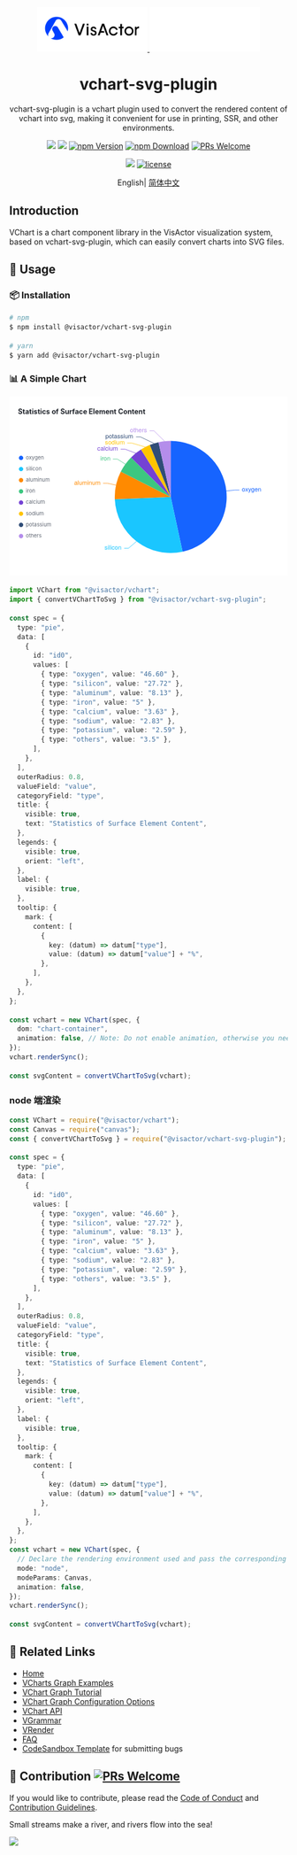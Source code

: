 <div align="center">
  <a href="https://github.com/VisActor#gh-light-mode-only" target="_blank">
    <img alt="VisActor Logo" width="200" src="https://github.com/VisActor/.github/blob/main/profile/logo_500_200_light.svg"/>
  </a>
  <a href="https://github.com/VisActor#gh-dark-mode-only" target="_blank">
    <img alt="VisActor Logo" width="200" src="https://github.com/VisActor/.github/blob/main/profile/logo_500_200_dark.svg"/>
  </a>
</div>

<div align="center">
  <h1>vchart-svg-plugin</h1>
</div>

<div align="center">
vchart-svg-plugin is a vchart plugin used to convert the rendered content of vchart into svg, making it convenient for use in printing, SSR, and other environments.

![](https://github.com/visactor/vchart-svg-plugin/actions/workflows/bug-server.yml/badge.svg)
![](https://github.com/visactor/vchart-svg-plugin/actions/workflows/unit-test.yml/badge.svg)
[![npm Version](https://img.shields.io/npm/v/@visactor/vchart-svg-plugin.svg)](https://www.npmjs.com/package/@visactor/vchart-svg-plugin)
[![npm Download](https://img.shields.io/npm/dm/@visactor/vchart-svg-plugin.svg)](https://www.npmjs.com/package/@visactor/vchart-svg-plugin)
[![PRs Welcome](https://img.shields.io/badge/PRs-welcome-brightgreen.svg)](https://github.com/visactor/vchart-svg-plugin/blob/main/CONTRIBUTING.md#your-first-pull-request)

![](https://img.shields.io/badge/language-TypeScript-red.svg) [![license](https://img.shields.io/badge/license-MIT-blue.svg)](https://github.com/visactor/vchart-svg-plugin/blob/main/LICENSE)

</div>

<div align="center">

English| [简体中文](./README.zh-CN.md) 

</div>

## Introduction

VChart is a chart component library in the VisActor visualization system, based on vchart-svg-plugin, which can easily convert charts into SVG files.

## 🔨 Usage

### 📦 Installation

```bash
# npm
$ npm install @visactor/vchart-svg-plugin

# yarn
$ yarn add @visactor/vchart-svg-plugin
```

### 📊 A Simple Chart

<div>
<svg version="1.1" xmlns="http://www.w3.org/2000/svg" xmlns:xlink="http://www.w3.org/1999/xlink"  x="0px"  y="0px"  width="639px"  height="411px"  viewBox="0 0 639 411"  >
  <rect x="0" y="0" width="639" height="411" pointer-events="none"  fill="#ffffff"   />
  <g class="" ><g class="root" ><g class="title"  transform="matrix(1, 0, 0, 1, 20, 24)" ><g class="title-container" ><g  fill="#21252c"  text-anchor="start"  alignment-baseline="hanging"  font-size="16"  font-weight="bold"  class="mainTitle" ><text dy="16.64" dx="0">Statistics of Surface Element Content</text></g></g></g><g class="regionGroup_6"  transform="matrix(1, 0, 0, 1, 122, 70)" ><g class="seriesGroup_pie_8_11" ><g class="pie_12" ><path  fill="#1664FF"  stroke-width="0"  stroke="#1664FF"  fill-opacity="1"  transform="matrix(1, 0, 0, 1, 248.5, 160.5)"  d="M7.862232450526007e-15, -128.4A128.4,128.4,0,0,1,27.221712913991773,125.48122706615605L0, 0Z"   /><path  fill="#1AC6FF"  stroke-width="0"  stroke="#1AC6FF"  fill-opacity="1"  transform="matrix(1, 0, 0, 1, 248.5, 160.5)"  d="M27.221712913991773, 125.48122706615605A128.4,128.4,0,0,1,-128.2828218808454,5.484305816353947L0, 0Z"   /><path  fill="#FF8A00"  stroke-width="0"  stroke="#FF8A00"  fill-opacity="1"  transform="matrix(1, 0, 0, 1, 248.5, 160.5)"  d="M-128.2828218808454, 5.484305816353947A128.4,128.4,0,0,1,-114.58780375108536,-57.93267844233296L0, 0Z"   /><path  fill="#3CC780"  stroke-width="0"  stroke="#3CC780"  fill-opacity="1"  transform="matrix(1, 0, 0, 1, 248.5, 160.5)"  d="M-114.58780375108536, -57.93267844233296A128.4,128.4,0,0,1,-91.07729527707993,-90.50683004619925L0, 0Z"   /><path  fill="#7442D4"  stroke-width="0"  stroke="#7442D4"  fill-opacity="1"  transform="matrix(1, 0, 0, 1, 248.5, 160.5)"  d="M-91.07729527707993, -90.50683004619925A128.4,128.4,0,0,1,-68.2543569442313,-108.75616193177041L0, 0Z"   /><path  fill="#FFC400"  stroke-width="0"  stroke="#FFC400"  fill-opacity="1"  transform="matrix(1, 0, 0, 1, 248.5, 160.5)"  d="M-68.2543569442313, -108.75616193177041A128.4,128.4,0,0,1,-47.94152988628027,-119.11410374998796L0, 0Z"   /><path  fill="#304D77"  stroke-width="0"  stroke="#304D77"  fill-opacity="1"  transform="matrix(1, 0, 0, 1, 248.5, 160.5)"  d="M-47.94152988628027, -119.11410374998796A128.4,128.4,0,0,1,-28.009592195315932,-125.3077122329352L0, 0Z"   /><path  fill="#B48DEB"  stroke-width="0"  stroke="#B48DEB"  fill-opacity="1"  transform="matrix(1, 0, 0, 1, 248.5, 160.5)"  d="M-28.009592195315932, -125.3077122329352A128.4,128.4,0,0,1,-2.3586697351578022e-14,-128.4L0, 0Z"   /></g><g class="emptyCircle_14" ></g></g><g class="pie-label-0-component_25" ><g class="data-label" ><g class="arc-label" ><g  stroke-width="0"  stroke-linejoin="bevel"  stroke="#ffffff"  fill-opacity="1"  fill="#1664FF"  transform="matrix(1, 0, 0, 1, 434.1262053735279, 144.67890470555147)"  text-anchor="middle"  alignment-baseline="middle"  font-size="14"  font-family="PingFang SC,Helvetica Neue,Microsoft Yahei,system-ui,-apple-system,segoe ui,Roboto,Helvetica,Arial,sans-serif,apple color emoji,segoe ui emoji,segoe ui symbol"  font-weight="normal" ><text  alignment-baseline="middle">oxygen</text></g><path  stroke-width="1"  stroke="#1664FF"  d="M376.1682214869747 146.81112779105666L396.0542372949146 144.67890470555147L406.0542372949146 144.67890470555147"  fill="none"  /><g  stroke-width="0"  stroke-linejoin="bevel"  stroke="#ffffff"  fill-opacity="1"  fill="#1AC6FF"  transform="matrix(1, 0, 0, 1, 116.10160185737874, 277.9872291302481)"  text-anchor="middle"  alignment-baseline="middle"  font-size="14"  font-family="PingFang SC,Helvetica Neue,Microsoft Yahei,system-ui,-apple-system,segoe ui,Roboto,Helvetica,Arial,sans-serif,apple color emoji,segoe ui emoji,segoe ui symbol"  font-weight="normal" ><text  alignment-baseline="middle">silicon</text></g><path  stroke-width="1"  stroke="#1AC6FF"  d="M170.0579690869725 262.15337075689933L151.70958067817952 277.9872291302481L141.70958067817952 277.9872291302481"  fill="none"  /><g  stroke-width="0"  stroke-linejoin="bevel"  stroke="#ffffff"  fill-opacity="1"  fill="#FF8A00"  transform="matrix(1, 0, 0, 1, 57.132705096804074, 129.17484318103348)"  text-anchor="middle"  alignment-baseline="middle"  font-size="14"  font-family="PingFang SC,Helvetica Neue,Microsoft Yahei,system-ui,-apple-system,segoe ui,Roboto,Helvetica,Arial,sans-serif,apple color emoji,segoe ui emoji,segoe ui symbol"  font-weight="normal" ><text  alignment-baseline="middle">aluminum</text></g><path  stroke-width="1"  stroke="#FF8A00"  d="M122.9931728078986 133.39656242887264L103.20567262610095 129.17484318103348L93.20567262610095 129.17484318103348"  fill="none"  /><g  stroke-width="0"  stroke-linejoin="bevel"  stroke="#ffffff"  fill-opacity="1"  fill="#3CC780"  transform="matrix(1, 0, 0, 1, 98.45072338677764, 73.65027210261424)"  text-anchor="middle"  alignment-baseline="middle"  font-size="14"  font-family="PingFang SC,Helvetica Neue,Microsoft Yahei,system-ui,-apple-system,segoe ui,Roboto,Helvetica,Arial,sans-serif,apple color emoji,segoe ui emoji,segoe ui symbol"  font-weight="normal" ><text  alignment-baseline="middle">iron</text></g><path  stroke-width="1"  stroke="#3CC780"  d="M144.38562982112327 85.35508718312445L125.81270763970733 73.65027210261424L115.81270763970733 73.65027210261424"  fill="none"  /><g  stroke-width="0"  stroke-linejoin="bevel"  stroke="#ffffff"  fill-opacity="1"  fill="#7442D4"  transform="matrix(1, 0, 0, 1, 103.75086291667162, 50.946925385855124)"  text-anchor="middle"  alignment-baseline="middle"  font-size="14"  font-family="PingFang SC,Helvetica Neue,Microsoft Yahei,system-ui,-apple-system,segoe ui,Roboto,Helvetica,Arial,sans-serif,apple color emoji,segoe ui emoji,segoe ui symbol"  font-weight="normal" ><text  alignment-baseline="middle">calcium</text></g><path  stroke-width="1"  stroke="#7442D4"  d="M168.3133216895684 60.21711700624401L143.66383441325365 50.946925385855124L133.66383441325365 50.946925385855124"  fill="none"  /><g  stroke-width="0"  stroke-linejoin="bevel"  stroke="#ffffff"  fill-opacity="1"  fill="#FFC400"  transform="matrix(1, 0, 0, 1, 120.3440130929497, 36.89022715880614)"  text-anchor="middle"  alignment-baseline="middle"  font-size="14"  font-family="PingFang SC,Helvetica Neue,Microsoft Yahei,system-ui,-apple-system,segoe ui,Roboto,Helvetica,Arial,sans-serif,apple color emoji,segoe ui emoji,segoe ui symbol"  font-weight="normal" ><text  alignment-baseline="middle">sodium</text></g><path  stroke-width="1"  stroke="#FFC400"  d="M190.17168124521618 46.113081030913605L158.77999484343798 36.89022715880614L148.77999484343798 36.89022715880614"  fill="none"  /><g  stroke-width="0"  stroke-linejoin="bevel"  stroke="#ffffff"  fill-opacity="1"  fill="#304D77"  transform="matrix(1, 0, 0, 1, 130.55325625889662, 22.89022715880614)"  text-anchor="middle"  alignment-baseline="middle"  font-size="14"  font-family="PingFang SC,Helvetica Neue,Microsoft Yahei,system-ui,-apple-system,segoe ui,Roboto,Helvetica,Arial,sans-serif,apple color emoji,segoe ui emoji,segoe ui symbol"  font-weight="normal" ><text  alignment-baseline="middle">potassium</text></g><path  stroke-width="1"  stroke="#304D77"  d="M210.3983801804518 37.883416426950575L178.9222214078224 22.89022715880614L168.9222214078224 22.89022715880614"  fill="none"  /><g  stroke-width="0"  stroke-linejoin="bevel"  stroke="#ffffff"  fill-opacity="1"  fill="#B48DEB"  transform="matrix(1, 0, 0, 1, 174.52908113825885, 8.890227158806141)"  text-anchor="middle"  alignment-baseline="middle"  font-size="14"  font-family="PingFang SC,Helvetica Neue,Microsoft Yahei,system-ui,-apple-system,segoe ui,Roboto,Helvetica,Arial,sans-serif,apple color emoji,segoe ui emoji,segoe ui symbol"  font-weight="normal" ><text  alignment-baseline="middle">others</text></g><path  stroke-width="1"  stroke="#B48DEB"  d="M234.41011445590985 32.87541331955492L209.98305300105181 8.890227158806141L199.98305300105181 8.890227158806141"  fill="none"  /></g></g></g></g><g class="legend"  transform="matrix(1, 0, 0, 1, 20, 131.10000000000002)" ><g class="innerView" ><g class="" ><g class="legendItem"  cursor="pointer" ><g class=""  transform="matrix(1, 0, 0, 1, 7, 9.8)" ><path  stroke-opacity="1"  stroke-width="0"  stroke="#1664FF"  fill-opacity="1"  fill="#1664FF"  opacity="1"  cursor="pointer"  d="M5 0C5 2.761423749153967 2.761423749153968 5 3.061616997868383e-16 5C-2.7614237491539666 5 -4.999999999999999 2.761423749153968 -5 6.123233995736766e-16C-5 -2.7614237491539666 -2.7614237491539684 -4.999999999999999 -9.184850993605148e-16 -5C2.761423749153966 -5 4.999999999999999 -2.7614237491539684 5 -1.2246467991473533e-15"  class="legendItemShape"   /><g  fill="#606773"  opacity="1"  cursor="pointer"  transform="matrix(1, 0, 0, 1, 11, 0)"  text-anchor="start"  alignment-baseline="middle"  font-size="12"  class="legendItemLabel" ><text  alignment-baseline="middle">oxygen</text></g></g></g><g class="legendItem"  cursor="pointer"  transform="matrix(1, 0, 0, 1, 0, 25.6)" ><g class=""  transform="matrix(1, 0, 0, 1, 7, 9.8)" ><path  stroke-opacity="1"  stroke-width="0"  stroke="#1AC6FF"  fill-opacity="1"  fill="#1AC6FF"  opacity="1"  cursor="pointer"  d="M5 0C5 2.761423749153967 2.761423749153968 5 3.061616997868383e-16 5C-2.7614237491539666 5 -4.999999999999999 2.761423749153968 -5 6.123233995736766e-16C-5 -2.7614237491539666 -2.7614237491539684 -4.999999999999999 -9.184850993605148e-16 -5C2.761423749153966 -5 4.999999999999999 -2.7614237491539684 5 -1.2246467991473533e-15"  class="legendItemShape"   /><g  fill="#606773"  opacity="1"  cursor="pointer"  transform="matrix(1, 0, 0, 1, 11, 0)"  text-anchor="start"  alignment-baseline="middle"  font-size="12"  class="legendItemLabel" ><text  alignment-baseline="middle">silicon</text></g></g></g><g class="legendItem"  cursor="pointer"  transform="matrix(1, 0, 0, 1, 0, 51.2)" ><g class=""  transform="matrix(1, 0, 0, 1, 7, 9.8)" ><path  stroke-opacity="1"  stroke-width="0"  stroke="#FF8A00"  fill-opacity="1"  fill="#FF8A00"  opacity="1"  cursor="pointer"  d="M5 0C5 2.761423749153967 2.761423749153968 5 3.061616997868383e-16 5C-2.7614237491539666 5 -4.999999999999999 2.761423749153968 -5 6.123233995736766e-16C-5 -2.7614237491539666 -2.7614237491539684 -4.999999999999999 -9.184850993605148e-16 -5C2.761423749153966 -5 4.999999999999999 -2.7614237491539684 5 -1.2246467991473533e-15"  class="legendItemShape"   /><g  fill="#606773"  opacity="1"  cursor="pointer"  transform="matrix(1, 0, 0, 1, 11, 0)"  text-anchor="start"  alignment-baseline="middle"  font-size="12"  class="legendItemLabel" ><text  alignment-baseline="middle">aluminum</text></g></g></g><g class="legendItem"  cursor="pointer"  transform="matrix(1, 0, 0, 1, 0, 76.80000000000001)" ><g class=""  transform="matrix(1, 0, 0, 1, 7, 9.8)" ><path  stroke-opacity="1"  stroke-width="0"  stroke="#3CC780"  fill-opacity="1"  fill="#3CC780"  opacity="1"  cursor="pointer"  d="M5 0C5 2.761423749153967 2.761423749153968 5 3.061616997868383e-16 5C-2.7614237491539666 5 -4.999999999999999 2.761423749153968 -5 6.123233995736766e-16C-5 -2.7614237491539666 -2.7614237491539684 -4.999999999999999 -9.184850993605148e-16 -5C2.761423749153966 -5 4.999999999999999 -2.7614237491539684 5 -1.2246467991473533e-15"  class="legendItemShape"   /><g  fill="#606773"  opacity="1"  cursor="pointer"  transform="matrix(1, 0, 0, 1, 11, 0)"  text-anchor="start"  alignment-baseline="middle"  font-size="12"  class="legendItemLabel" ><text  alignment-baseline="middle">iron</text></g></g></g><g class="legendItem"  cursor="pointer"  transform="matrix(1, 0, 0, 1, 0, 102.4)" ><g class=""  transform="matrix(1, 0, 0, 1, 7, 9.8)" ><path  stroke-opacity="1"  stroke-width="0"  stroke="#7442D4"  fill-opacity="1"  fill="#7442D4"  opacity="1"  cursor="pointer"  d="M5 0C5 2.761423749153967 2.761423749153968 5 3.061616997868383e-16 5C-2.7614237491539666 5 -4.999999999999999 2.761423749153968 -5 6.123233995736766e-16C-5 -2.7614237491539666 -2.7614237491539684 -4.999999999999999 -9.184850993605148e-16 -5C2.761423749153966 -5 4.999999999999999 -2.7614237491539684 5 -1.2246467991473533e-15"  class="legendItemShape"   /><g  fill="#606773"  opacity="1"  cursor="pointer"  transform="matrix(1, 0, 0, 1, 11, 0)"  text-anchor="start"  alignment-baseline="middle"  font-size="12"  class="legendItemLabel" ><text  alignment-baseline="middle">calcium</text></g></g></g><g class="legendItem"  cursor="pointer"  transform="matrix(1, 0, 0, 1, 0, 128)" ><g class=""  transform="matrix(1, 0, 0, 1, 7, 9.8)" ><path  stroke-opacity="1"  stroke-width="0"  stroke="#FFC400"  fill-opacity="1"  fill="#FFC400"  opacity="1"  cursor="pointer"  d="M5 0C5 2.761423749153967 2.761423749153968 5 3.061616997868383e-16 5C-2.7614237491539666 5 -4.999999999999999 2.761423749153968 -5 6.123233995736766e-16C-5 -2.7614237491539666 -2.7614237491539684 -4.999999999999999 -9.184850993605148e-16 -5C2.761423749153966 -5 4.999999999999999 -2.7614237491539684 5 -1.2246467991473533e-15"  class="legendItemShape"   /><g  fill="#606773"  opacity="1"  cursor="pointer"  transform="matrix(1, 0, 0, 1, 11, 0)"  text-anchor="start"  alignment-baseline="middle"  font-size="12"  class="legendItemLabel" ><text  alignment-baseline="middle">sodium</text></g></g></g><g class="legendItem"  cursor="pointer"  transform="matrix(1, 0, 0, 1, 0, 153.6)" ><g class=""  transform="matrix(1, 0, 0, 1, 7, 9.8)" ><path  stroke-opacity="1"  stroke-width="0"  stroke="#304D77"  fill-opacity="1"  fill="#304D77"  opacity="1"  cursor="pointer"  d="M5 0C5 2.761423749153967 2.761423749153968 5 3.061616997868383e-16 5C-2.7614237491539666 5 -4.999999999999999 2.761423749153968 -5 6.123233995736766e-16C-5 -2.7614237491539666 -2.7614237491539684 -4.999999999999999 -9.184850993605148e-16 -5C2.761423749153966 -5 4.999999999999999 -2.7614237491539684 5 -1.2246467991473533e-15"  class="legendItemShape"   /><g  fill="#606773"  opacity="1"  cursor="pointer"  transform="matrix(1, 0, 0, 1, 11, 0)"  text-anchor="start"  alignment-baseline="middle"  font-size="12"  class="legendItemLabel" ><text  alignment-baseline="middle">potassium</text></g></g></g><g class="legendItem"  cursor="pointer"  transform="matrix(1, 0, 0, 1, 0, 179.2)" ><g class=""  transform="matrix(1, 0, 0, 1, 7, 9.8)" ><path  stroke-opacity="1"  stroke-width="0"  stroke="#B48DEB"  fill-opacity="1"  fill="#B48DEB"  opacity="1"  cursor="pointer"  d="M5 0C5 2.761423749153967 2.761423749153968 5 3.061616997868383e-16 5C-2.7614237491539666 5 -4.999999999999999 2.761423749153968 -5 6.123233995736766e-16C-5 -2.7614237491539666 -2.7614237491539684 -4.999999999999999 -9.184850993605148e-16 -5C2.761423749153966 -5 4.999999999999999 -2.7614237491539684 5 -1.2246467991473533e-15"  class="legendItemShape"   /><g  fill="#606773"  opacity="1"  cursor="pointer"  transform="matrix(1, 0, 0, 1, 11, 0)"  text-anchor="start"  alignment-baseline="middle"  font-size="12"  class="legendItemLabel" ><text  alignment-baseline="middle">others</text></g></g></g></g></g></g><g class="undefined_interaction"  transform="matrix(1, 0, 0, 1, 122, 70)" ></g></g></g>
</svg>
</div>

```typescript
import VChart from "@visactor/vchart";
import { convertVChartToSvg } from "@visactor/vchart-svg-plugin";

const spec = {
  type: "pie",
  data: [
    {
      id: "id0",
      values: [
        { type: "oxygen", value: "46.60" },
        { type: "silicon", value: "27.72" },
        { type: "aluminum", value: "8.13" },
        { type: "iron", value: "5" },
        { type: "calcium", value: "3.63" },
        { type: "sodium", value: "2.83" },
        { type: "potassium", value: "2.59" },
        { type: "others", value: "3.5" },
      ],
    },
  ],
  outerRadius: 0.8,
  valueField: "value",
  categoryField: "type",
  title: {
    visible: true,
    text: "Statistics of Surface Element Content",
  },
  legends: {
    visible: true,
    orient: "left",
  },
  label: {
    visible: true,
  },
  tooltip: {
    mark: {
      content: [
        {
          key: (datum) => datum["type"],
          value: (datum) => datum["value"] + "%",
        },
      ],
    },
  },
};

const vchart = new VChart(spec, {
  dom: "chart-container",
  animation: false, // Note: Do not enable animation, otherwise you need to listen for animation end event before converting to SVG
});
vchart.renderSync();

const svgContent = convertVChartToSvg(vchart);
```

### node 端渲染

```typescript
const VChart = require("@visactor/vchart");
const Canvas = require("canvas");
const { convertVChartToSvg } = require("@visactor/vchart-svg-plugin");

const spec = {
  type: "pie",
  data: [
    {
      id: "id0",
      values: [
        { type: "oxygen", value: "46.60" },
        { type: "silicon", value: "27.72" },
        { type: "aluminum", value: "8.13" },
        { type: "iron", value: "5" },
        { type: "calcium", value: "3.63" },
        { type: "sodium", value: "2.83" },
        { type: "potassium", value: "2.59" },
        { type: "others", value: "3.5" },
      ],
    },
  ],
  outerRadius: 0.8,
  valueField: "value",
  categoryField: "type",
  title: {
    visible: true,
    text: "Statistics of Surface Element Content",
  },
  legends: {
    visible: true,
    orient: "left",
  },
  label: {
    visible: true,
  },
  tooltip: {
    mark: {
      content: [
        {
          key: (datum) => datum["type"],
          value: (datum) => datum["value"] + "%",
        },
      ],
    },
  },
};
const vchart = new VChart(spec, {
  // Declare the rendering environment used and pass the corresponding rendering environment parameters
  mode: "node",
  modeParams: Canvas,
  animation: false,
});
vchart.renderSync();

const svgContent = convertVChartToSvg(vchart);
```

## 🔗 Related Links

- [Home](https://www.visactor.io/vchart)
- [VCharts Graph Examples](https://www.visactor.io/vchart/example)
- [VChart Graph Tutorial](https://www.visactor.io/vchart/guide/tutorial_docs/VChart_Website_Guide)
- [VChart Graph Configuration Options](https://www.visactor.io/vchart/option/)
- [VChart API](https://www.visactor.io/vchart/api/API/vchart)
- [VGrammar](https://www.visactor.io/vgrammar)
- [VRender](https://www.visactor.io/vrender)
- [FAQ](https://www.visactor.io/vchart/guide/tutorial_docs/FAQ)
- [CodeSandbox Template](https://codesandbox.io/s/the-template-of-visactor-vchart-vl84ww?file=/src/index.ts) for submitting bugs

## 🤝 Contribution [![PRs Welcome](https://img.shields.io/badge/PRs-welcome-brightgreen.svg)](https://github.com/visactor/vchart-svg-plugin/blob/main/CONTRIBUTING.md#your-first-pull-request)

If you would like to contribute, please read the [Code of Conduct](./CODE_OF_CONDUCT.md) and [Contribution Guidelines](./CONTRIBUTING.zh-CN.md).

Small streams make a river, and rivers flow into the sea!

<a href="https://github.com/visactor/vchart-svg-plugin/graphs/contributors"><img src="https://contrib.rocks/image?repo=visactor/vchart-svg-plugin" /></a>
